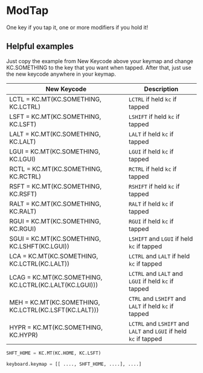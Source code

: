 # ModTap
One key if you tap it, one or more modifiers if you hold it!
 
 
## Helpful examples
Just copy the example from New Keycode above your keymap and change KC.SOMETHING to the key that you want when tapped.
After that, just use the new keycode anywhere in your keymap.

|New Keycode                                            | Description                                                     |
|-------------------------------------------------------|-----------------------------------------------------------------|
|LCTL = KC.MT(KC.SOMETHING, KC.LCTRL)                   |`LCTRL` if held `kc` if tapped                                   |
|LSFT = KC.MT(KC.SOMETHING, KC.LSFT)                    |`LSHIFT` if held `kc` if tapped                                  |
|LALT = KC.MT(KC.SOMETHING, KC.LALT)                    |`LALT` if held `kc` if tapped                                    |
|LGUI = KC.MT(KC.SOMETHING, KC.LGUI)                    |`LGUI` if held `kc` if tapped                                    |
|RCTL = KC.MT(KC.SOMETHING, KC.RCTRL)                   |`RCTRL` if held `kc` if tapped                                   |
|RSFT = KC.MT(KC.SOMETHING, KC.RSFT)                    |`RSHIFT` if held `kc` if tapped                                  |
|RALT = KC.MT(KC.SOMETHING, KC.RALT)                    |`RALT` if held `kc` if tapped                                    |
|RGUI = KC.MT(KC.SOMETHING, KC.RGUI)                    |`RGUI` if held `kc` if tapped                                    |
|SGUI = KC.MT(KC.SOMETHING, KC.LSHFT(KC.LGUI))          |`LSHIFT` and `LGUI` if held `kc` if tapped                       |
|LCA = KC.MT(KC.SOMETHING, KC.LCTRL(KC.LALT))           |`LCTRL` and `LALT` if held `kc` if tapped                        |
|LCAG = KC.MT(KC.SOMETHING, KC.LCTRL(KC.LALT(KC.LGUI))) |`LCTRL` and `LALT` and `LGUI` if held `kc` if tapped             |
|MEH = KC.MT(KC.SOMETHING, KC.LCTRL(KC.LSFT(KC.LALT)))  |`CTRL` and `LSHIFT` and `LALT` if held `kc` if tapped            |
|HYPR = KC.MT(KC.SOMETHING, KC.HYPR)                    |`LCTRL` and `LSHIFT` and `LALT` and `LGUI` if held `kc` if tapped|

```python
SHFT_HOME = KC.MT(KC.HOME, KC.LSFT)

keyboard.keymap = [[ ...., SHFT_HOME, ....], ....]
```

